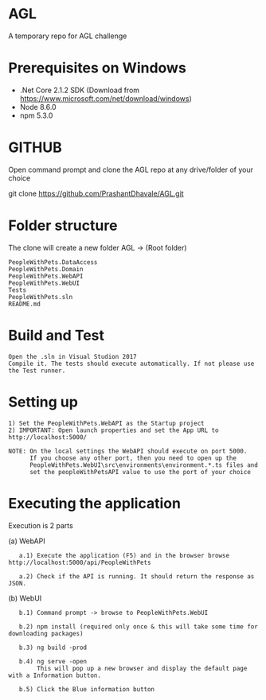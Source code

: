 # AGL
A temporary repo for AGL challenge

# Prerequisites on Windows
- .Net Core 2.1.2 SDK (Download from https://www.microsoft.com/net/download/windows)
- Node 8.6.0 
- npm 5.3.0

# GITHUB
  Open command prompt and clone the AGL repo at any drive/folder of your choice
  
  git clone https://github.com/PrashantDhavale/AGL.git

# Folder structure 

  The clone will create a new folder AGL -> (Root folder)

    PeopleWithPets.DataAccess
    PeopleWithPets.Domain
    PeopleWithPets.WebAPI
    PeopleWithPets.WebUI
    Tests
    PeopleWithPets.sln
    README.md

# Build and Test

    Open the .sln in Visual Studion 2017
    Compile it. The tests should execute automatically. If not please use the Test runner.
    
# Setting up

    1) Set the PeopleWithPets.WebAPI as the Startup project
    2) IMPORTANT: Open launch properties and set the App URL to http://localhost:5000/
    
    NOTE: On the local settings the WebAPI should execute on port 5000.
          If you choose any other port, then you need to open up the 
          PeopleWithPets.WebUI\src\environments\environment.*.ts files and 
          set the peopleWithPetsAPI value to use the port of your choice
    
# Executing the application

  Execution is 2 parts
  
  (a) WebAPI
  
       a.1) Execute the application (F5) and in the browser browse http://localhost:5000/api/PeopleWithPets
       
       a.2) Check if the API is running. It should return the response as JSON.
       
  (b) WebUI
  
       b.1) Command prompt -> browse to PeopleWithPets.WebUI
  
       b.2) npm install (required only once & this will take some time for downloading packages)
       
       b.3) ng build -prod
       
       b.4) ng serve -open
            This will pop up a new browser and display the default page with a Information button.
       
       b.5) Click the Blue information button
       
       
